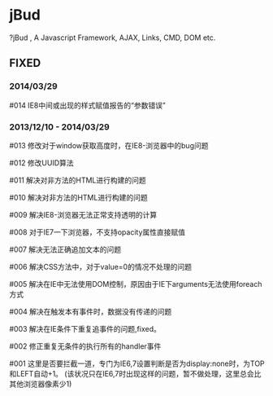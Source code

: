 jBud
====

?jBud , A Javascript Framework, AJAX, Links, CMD, DOM etc.

## FIXED
### 2014/03/29
\#014 IE8中间或出现的样式赋值报告的“参数错误”

### 2013/12/10 - 2014/03/29
\#013 修改对于window获取高度时，在IE8-浏览器中的bug问题

\#012 修改UUID算法

\#011 解决对非方法的HTML进行构建的问题

\#010 解决对非方法的HTML进行构建的问题

\#009 解决IE8-浏览器无法正常支持透明的计算

\#008 对于IE7一下浏览器，不支持opacity属性直接赋值

\#007 解决无法正确追加文本的问题

\#006 解决CSS方法中，对于value=0的情况不处理的问题

\#005 解决在IE中无法使用DOM控制，原因由于IE下arguments无法使用foreach方式

\#004 解决在触发本有事件时，数据没有传递的问题

\#003 解决在IE条件下重复追事件的问题,fixed。

\#002 修正重复无条件的执行所有的handler事件

\#001 这里是否要拦截一道，专门为IE6,7设置判断是否为display:none时，为TOP和LEFT自动+1。
(该状况只在IE6,7时出现这样的问题，暂不做处理，这里总会比其他浏览器像素少1)
